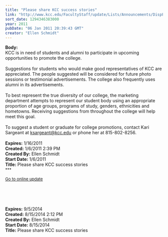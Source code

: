 ```yaml
---
title: "Please share KCC success stories"
link: "http://www.kcc.edu/FacultyStaff/update/Lists/Announcements/DispForm.aspx?ID=58"
sort_date: 1294346383000
year: 2011
pubDate: "06 Jan 2011 20:39:43 GMT"
creator: "Ellen Schmidt"
---
```


<div><b>Body:</b> <div class=ExternalClass9BAD978F2923461EB5B3B7EC32B09839><div>KCC is in need of students and alumni to participate in upcoming opportunities to promote the college.</div>
<div><br>Suggestions for students who would make good representatives of KCC are appreciated. The people suggested will be considered for future photo sessions or testimonial advertisements. The college also frequently uses alumni in its advertisements. </div>
<div><br>To best represent the true diversity of our college, the marketing department attempts to represent our student body using an appropriate proportion of age groups, programs of study, genders, ethnicities and hometowns. Receiving suggestions from throughout the college will help meet this goal.</div>
<div><br>To suggest a student or graduate for college promotions, contact Kari Sargeant at <a href="mailto:ksargeant@kcc.edu">ksargeant@kcc.edu</a> or phone her at 815-802-8256.</div>
<div> </div></div></div>
<div><b>Expires:</b> 1/16/2011</div>
<div><b>Created:</b> 1/6/2011 2:39 PM</div>
<div><b>Created By:</b> Ellen Schmidt</div>
<div><b>Start Date:</b> 1/6/2011</div>
<div><b>Title:</b> Please share KCC success stories</div>
</div>
<div>
<div><font size="2">***</font></div>
<p><font size="2"><a href="/FacultyStaff/update/Pages/dailyupdate.aspx">Go to online update</a></font></p>
<p><font size="2"></font> </p></div><br /> <br /></div></div></div>
<div><b>Expires:</b> 9/5/2014</div>
<div><b>Created:</b> 8/15/2014 2:12 PM</div>
<div><b>Created By:</b> Ellen Schmidt</div>
<div><b>Start Date:</b> 8/15/2014</div>
<div><b>Title:</b> Please share KCC success stories </div>
